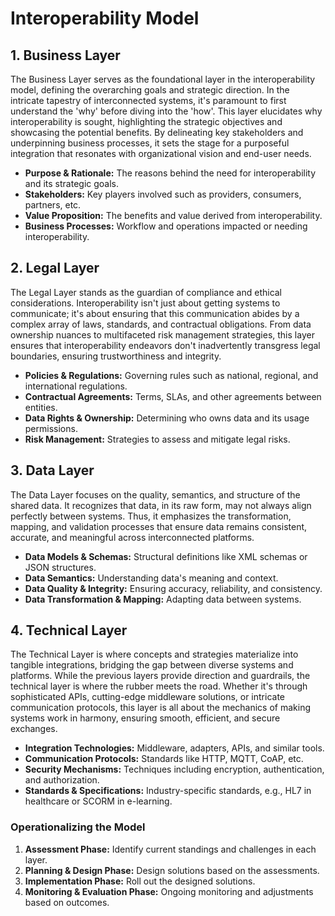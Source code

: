 # Interoperability Model

## 1. Business Layer

The Business Layer serves as the foundational layer in the interoperability model, defining the overarching goals and strategic direction. In the intricate tapestry of interconnected systems, it's paramount to first understand the 'why' before diving into the 'how'. This layer elucidates why interoperability is sought, highlighting the strategic objectives and showcasing the potential benefits. By delineating key stakeholders and underpinning business processes, it sets the stage for a purposeful integration that resonates with organizational vision and end-user needs.

- **Purpose & Rationale:** The reasons behind the need for interoperability and its strategic goals.
- **Stakeholders:** Key players involved such as providers, consumers, partners, etc.
- **Value Proposition:** The benefits and value derived from interoperability.
- **Business Processes:** Workflow and operations impacted or needing interoperability.

## 2. Legal Layer

The Legal Layer stands as the guardian of compliance and ethical considerations. Interoperability isn't just about getting systems to communicate; it's about ensuring that this communication abides by a complex array of laws, standards, and contractual obligations. From data ownership nuances to multifaceted risk management strategies, this layer ensures that interoperability endeavors don't inadvertently transgress legal boundaries, ensuring trustworthiness and integrity.

- **Policies & Regulations:** Governing rules such as national, regional, and international regulations.
- **Contractual Agreements:** Terms, SLAs, and other agreements between entities.
- **Data Rights & Ownership:** Determining who owns data and its usage permissions.
- **Risk Management:** Strategies to assess and mitigate legal risks.

## 3. Data Layer

The Data Layer focuses on the quality, semantics, and structure of the shared data. It recognizes that data, in its raw form, may not always align perfectly between systems. Thus, it emphasizes the transformation, mapping, and validation processes that ensure data remains consistent, accurate, and meaningful across interconnected platforms.

- **Data Models & Schemas:** Structural definitions like XML schemas or JSON structures.
- **Data Semantics:** Understanding data's meaning and context.
- **Data Quality & Integrity:** Ensuring accuracy, reliability, and consistency.
- **Data Transformation & Mapping:** Adapting data between systems.

## 4. Technical Layer

The Technical Layer is where concepts and strategies materialize into tangible integrations, bridging the gap between diverse systems and platforms. While the previous layers provide direction and guardrails, the technical layer is where the rubber meets the road. Whether it's through sophisticated APIs, cutting-edge middleware solutions, or intricate communication protocols, this layer is all about the mechanics of making systems work in harmony, ensuring smooth, efficient, and secure exchanges.

- **Integration Technologies:** Middleware, adapters, APIs, and similar tools.
- **Communication Protocols:** Standards like HTTP, MQTT, CoAP, etc.
- **Security Mechanisms:** Techniques including encryption, authentication, and authorization.
- **Standards & Specifications:** Industry-specific standards, e.g., HL7 in healthcare or SCORM in e-learning.

### Operationalizing the Model

1. **Assessment Phase:** Identify current standings and challenges in each layer.
2. **Planning & Design Phase:** Design solutions based on the assessments.
3. **Implementation Phase:** Roll out the designed solutions.
4. **Monitoring & Evaluation Phase:** Ongoing monitoring and adjustments based on outcomes.

